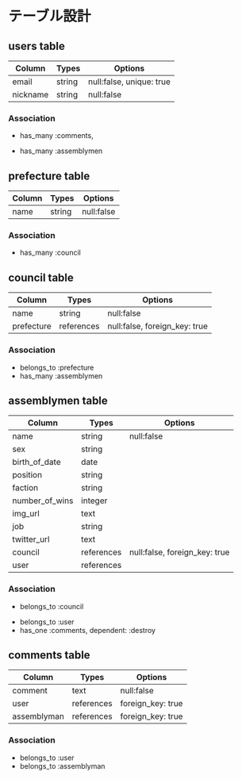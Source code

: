# テーブル設計

## users table
|Column|Types|Options|
|-|-|-|
|email|string|null:false, unique: true|
|nickname|string|null:false|

### Association
- has_many :comments, 
<!-- 議員情報編集者の管理 -->
- has_many :assemblymen

## prefecture table
|Column|Types|Options|
|-|-|-|
|name|string|null:false|

### Association
- has_many :council

## council table
|Column|Types|Options|
|-|-|-|
|name|string|null:false|
|prefecture|references|null:false, foreign_key: true|

### Association
- belongs_to :prefecture
- has_many :assemblymen

## assemblymen table
|Column|Types|Options|
|-|-|-|
|name|string|null:false|
|sex|string||
|birth_of_date|date||
|position|string||
|faction|string||
|number_of_wins|integer||
|img_url|text||
|job|string||
|twitter_url|text||
|council|references|null:false, foreign_key: true|
|user|references||

### Association
- belongs_to :council
<!-- 議員情報編集者の管理 -->
- belongs_to :user
- has_one :comments, dependent: :destroy

## comments table
|Column|Types|Options|
|-|-|-|
|comment|text|null:false|
|user|references|foreign_key: true|
|assemblyman|references|foreign_key: true|

### Association
- belongs_to :user
- belongs_to :assemblyman
